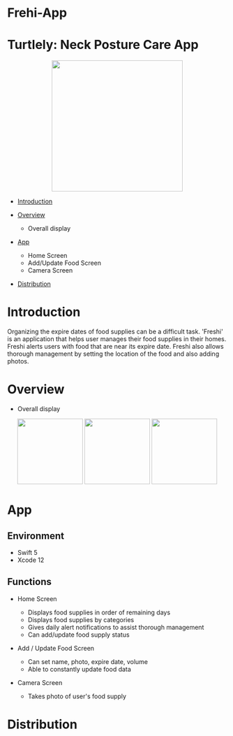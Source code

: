 # Frehi-App
# Turtlely: Neck Posture Care App

<div>
    <p align = "center">
	<img width = "300" src = "https://user-images.githubusercontent.com/61009055/120614536-4cf00600-c492-11eb-804a-f5eda3164aeb.png">
    </p>
</div>

* [Introduction](https://github.com/gjwlsdnr0115/Frehi-App#Introduction)

* [Overview](https://github.com/gjwlsdnr0115/Frehi-App#Overview)
  * Overall display
* [App](https://github.com/gjwlsdnr0115/Frehi-App#App)

  * Home Screen
  * Add/Update Food Screen
  * Camera Screen

* [Distribution](https://github.com/gjwlsdnr0115/Frehi-App#Distribution)


# Introduction

Organizing the expire dates of food supplies can be a difficult task. 'Freshi' is an application that helps user manages their food supplies in their homes. Freshi alerts users with food that are near its expire date. Freshi also allows thorough management by setting the location of the food and also adding photos. 


# Overview 

- Overall display

<div>
    <p align = "center">
	<img width = "150" src = "https://user-images.githubusercontent.com/61009055/120617639-44e59580-c495-11eb-9258-d544b7f74404.png">
  <img width = "150" src = "https://user-images.githubusercontent.com/61009055/120617659-4a42e000-c495-11eb-838e-47018fbd0594.png">
  <img width = "150" src = "https://user-images.githubusercontent.com/61009055/120617666-4c0ca380-c495-11eb-8d41-cb5f511d9cff.png">
    </p>
</div>


# App

## Environment
- Swift 5
- Xcode 12


## Functions

- Home Screen

  - Displays food supplies in order of remaining days
  - Displays food supplies by categories
  - Gives daily alert notifications to assist thorough management
  - Can add/update food supply status

- Add / Update Food Screen

  - Can set name, photo, expire date, volume
  - Able to constantly update food data

- Camera Screen

  - Takes photo of user's food supply

# Distribution
